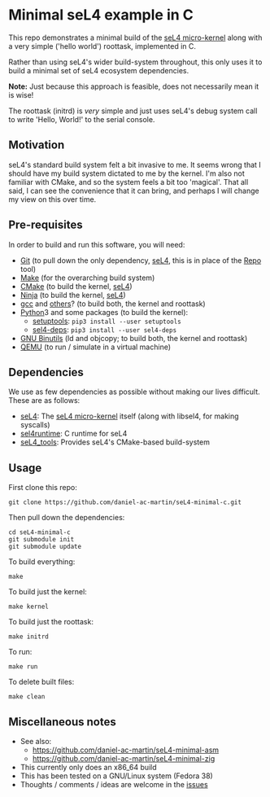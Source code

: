 Minimal seL4 example in C
=========================

This repo demonstrates a minimal build of the [seL4 micro-kernel] along
with a very simple ('hello world') roottask, implemented in C.

Rather than using seL4's wider build-system throughout, this only uses it
to build a minimal set of seL4 ecosystem dependencies.

**Note:** Just because this approach is feasible, does not necessarily
mean it is wise!

The roottask (initrd) is _very_ simple and just uses seL4's debug
system call to write 'Hello, World!' to the serial console.


Motivation
----------

seL4's standard build system felt a bit invasive to me. It seems wrong
that I should have my build system dictated to me by the kernel. I'm also
not familiar with CMake, and so the system feels a bit too 'magical'.
That all said, I can see the convenience that it can bring, and perhaps I
will change my view on this over time.


Pre-requisites
--------------

In order to build and run this software, you will need:
- [Git]  (to pull down the only dependency, [seL4], this is in place of
  the [Repo] tool)
- [Make]  (for the overarching build system)
- [CMake]  (to build the kernel, [seL4])
- [Ninja]  (to build the kernel, [seL4])
- [gcc] and [others]?  (to build both, the kernel and roottask)
- [Python]3 and some packages (to build the kernel):
  - [setuptools]: `pip3 install --user setuptools`
  - [sel4-deps]: `pip3 install --user sel4-deps`
- [GNU Binutils]  (ld and objcopy; to build both, the kernel and
  roottask)
- [QEMU]  (to run / simulate in a virtual machine)


Dependencies
------------

We use as few dependencies as possible without making our lives difficult. These are as follows:
- [seL4](https://github.com/seL4/seL4): The [seL4 micro-kernel] itself (along with libsel4, for making syscalls)
- [sel4runtime](https://github.com/seL4/sel4runtime): C runtime for seL4
- [seL4_tools](https://github.com/seL4/seL4_tools): Provides seL4's CMake-based build-system


Usage
-----

First clone this repo:
```shell
git clone https://github.com/daniel-ac-martin/seL4-minimal-c.git
```

Then pull down the dependencies:
```shell
cd seL4-minimal-c
git submodule init
git submodule update
```

To build everything:
```shell
make
```

To build just the kernel:
```shell
make kernel
```

To build just the roottask:
```shell
make initrd
```

To run:
```shell
make run
```

To delete built files:
```shell
make clean
```


Miscellaneous notes
-------------------

- See also:
  - https://github.com/daniel-ac-martin/seL4-minimal-asm
  - https://github.com/daniel-ac-martin/seL4-minimal-zig
- This currently only does an x86_64 build
- This has been tested on a GNU/Linux system (Fedora 38)
- Thoughts / comments / ideas are welcome in the [issues]


[seL4 micro-kernel]: https://sel4.systems/
[Git]: https://git-scm.com/
[seL4]: https://sel4.systems/
[Repo]: https://source.android.com/docs/setup/download#repo
[Make]: https://www.gnu.org/software/make/
[CMake]: https://cmake.org/
[Ninja]: https://ninja-build.org/
[gcc]: https://gcc.gnu.org/
[others]: https://docs.sel4.systems/projects/buildsystem/host-dependencies.html#base-build-dependencies
[Python]: https://www.python.org/
[setuptools]: https://pypi.org/project/setuptools/
[sel4-deps]: https://pypi.org/project/sel4-deps/
[GNU Binutils]: https://www.gnu.org/software/binutils/
[QEMU]: https://www.qemu.org/
[issues]: https://github.com/daniel-ac-martin/seL4-minimal-c/issues

